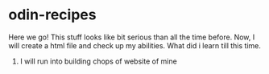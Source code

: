 # odin-recipes
Here we go! This stuff looks like bit serious than all the time before. Now, I will create a html file and check up my abilities. What did i learn till this time. 
1. I will run into building chops of website of mine
